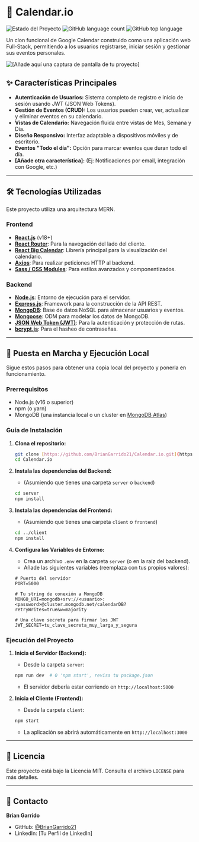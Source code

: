 # 📅 Calendar.io

![Estado del Proyecto](https://img.shields.io/badge/status-en_desarrollo-yellowgreen)
![GitHub language count](https://img.shields.io/github/languages/count/BrianGarrido21/Calendar.io)
![GitHub top language](https://img.shields.io/github/languages/top/BrianGarrido21/Calendar.io)

Un clon funcional de Google Calendar construido como una aplicación web Full-Stack, permitiendo a los usuarios registrarse, iniciar sesión y gestionar sus eventos personales.

![[Añade aquí una captura de pantalla de tu proyecto]](https://via.placeholder.com/800x400.png?text=Captura+de+pantalla+de+Calendar.io)

## ✨ Características Principales

* **Autenticación de Usuarios:** Sistema completo de registro e inicio de sesión usando JWT (JSON Web Tokens).
* **Gestión de Eventos (CRUD):** Los usuarios pueden crear, ver, actualizar y eliminar eventos en su calendario.
* **Vistas de Calendario:** Navegación fluida entre vistas de Mes, Semana y Día.
* **Diseño Responsivo:** Interfaz adaptable a dispositivos móviles y de escritorio.
* **Eventos "Todo el día":** Opción para marcar eventos que duran todo el día.
* **[Añade otra característica]:** (Ej: Notificaciones por email, integración con Google, etc.)

---

## 🛠️ Tecnologías Utilizadas

Este proyecto utiliza una arquitectura MERN.

### **Frontend**

* **[React.js](https://reactjs.org/)** (v18+)
* **[React Router](https://reactrouter.com/)**: Para la navegación del lado del cliente.
* **[React Big Calendar](http://jquense.github.io/react-big-calendar/)**: Librería principal para la visualización del calendario.
* **[Axios](https://axios-http.com/)**: Para realizar peticiones HTTP al backend.
* **[Sass / CSS Modules](https://sass-lang.com/)**: Para estilos avanzados y componentizados.

### **Backend**

* **[Node.js](https://nodejs.org/)**: Entorno de ejecución para el servidor.
* **[Express.js](https://expressjs.com/)**: Framework para la construcción de la API REST.
* **[MongoDB](https://www.mongodb.com/)**: Base de datos NoSQL para almacenar usuarios y eventos.
* **[Mongoose](https://mongoosejs.com/)**: ODM para modelar los datos de MongoDB.
* **[JSON Web Token (JWT)](https://jwt.io/)**: Para la autenticación y protección de rutas.
* **[bcrypt.js](https://www.npmjs.com/package/bcrypt)**: Para el hasheo de contraseñas.

---

## 🚀 Puesta en Marcha y Ejecución Local

Sigue estos pasos para obtener una copia local del proyecto y ponerla en funcionamiento.

### Prerrequisitos

* Node.js (v16 o superior)
* npm (o yarn)
* MongoDB (una instancia local o un cluster en [MongoDB Atlas](https://www.mongodb.com/cloud/atlas))

### Guía de Instalación

1.  **Clona el repositorio:**
    ```bash
    git clone [https://github.com/BrianGarrido21/Calendar.io.git](https://github.com/BrianGarrido21/Calendar.io.git)
    cd Calendar.io
    ```

2.  **Instala las dependencias del Backend:**
    * (Asumiendo que tienes una carpeta `server` o `backend`)
    ```bash
    cd server
    npm install
    ```

3.  **Instala las dependencias del Frontend:**
    * (Asumiendo que tienes una carpeta `client` o `frontend`)
    ```bash
    cd ../client
    npm install
    ```

4.  **Configura las Variables de Entorno:**
    * Crea un archivo `.env` en la carpeta `server` (o en la raíz del backend).
    * Añade las siguientes variables (reemplaza con tus propios valores):
    ```env
    # Puerto del servidor
    PORT=5000

    # Tu string de conexión a MongoDB
    MONGO_URI=mongodb+srv://<usuario>:<password>@cluster.mongodb.net/calendarDB?retryWrites=true&w=majority

    # Una clave secreta para firmar los JWT
    JWT_SECRET=tu_clave_secreta_muy_larga_y_segura
    ```

### Ejecución del Proyecto

1.  **Inicia el Servidor (Backend):**
    * Desde la carpeta `server`:
    ```bash
    npm run dev  # O 'npm start', revisa tu package.json
    ```
    * El servidor debería estar corriendo en `http://localhost:5000`

2.  **Inicia el Cliente (Frontend):**
    * Desde la carpeta `client`:
    ```bash
    npm start
    ```
    * La aplicación se abrirá automáticamente en `http://localhost:3000`

---

## 📄 Licencia

Este proyecto está bajo la Licencia MIT. Consulta el archivo `LICENSE` para más detalles.

---

## 👤 Contacto

**Brian Garrido**

* GitHub: [@BrianGarrido21](https://github.com/BrianGarrido21)
* LinkedIn: [Tu Perfil de LinkedIn]

